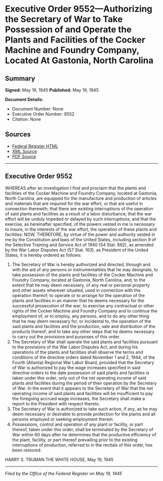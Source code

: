 # Executive Order 9552—Authorizing the Secretary of War to Take Possession of and Operate the Plants and Facilities of the Cocker Machine and Foundry Company, Located At Gastonia, North Carolina

## Summary

**Signed:** May 19, 1945
**Published:** May 19, 1945

**Document Details:**
- Document Number: None
- Executive Order Number: 9552
- Citation: None

## Sources
- [Federal Register HTML](https://www.presidency.ucsb.edu/documents/executive-order-9552-authorizing-the-secretary-war-take-possession-and-operate-the-plants)
- [XML Source](None)
- [PDF Source](None)

---

## Executive Order 9552

WHEREAS after an investigation I find and proclaim that the plants and facilities of the Cocker Machine and Foundry Company, located at Gastonia, North Carolina, are equipped for the manufacture and production of articles and materials that are required for the war effort, or that are useful in connection therewith; that there are existing interruptions of the operation of said plants and facilities as a result of a labor disturbance; that the war effort will be unduly impeded or delayed by such interruptions; and that the exercise, as hereinafter specified, of the powers vested in me is necessary to insure, in the interests of the war effort, the operation of these plants and facilities:
NOW, THEREFORE, by virtue of the power and authority vested in me by the Constitution and laws of the United States, including section 9 of the Selective Training and Service Act of 1940 (54 Stat. 892), as amended by the War Labor Disputes Act (57 Stat. 163), as President of the United States, it is hereby ordered as follows:
1. The Secretary of War is hereby authorized and directed, through and with the aid of any persons or instrumentalities that he may designate, to take possession of the plants and facilities of the Cocker Machine and Foundry Company, located at Gastonia, North Carolina, and, to the extent that he may deem necessary, of any real or personal property and other assets wherever situated, used in connection with the operation thereof; to operate or to arrange for the operation of the plants and facilities in an manner that he deems necessary for the successful prosecution of the war; to exercise any contractual or other rights of the Cocker Machine and Foundry Company and to continue the employment of, or to employ, any persons, and to do any other thing that he may deem necessary for, or incidental to, the operation of the said plants and facilities and the production, sale and distribution of the products thereof; and to take any other steps that he deems necessary to carry out the provisions and purposes of this order.
2. The Secretary of War shall operate the said plants and facilities pursuant to the provisions of the War Labor Disputes Act, and during his operations of the plants and facilities shall observe the terms and conditions of the directive orders dated November 1 and 2, 1944, of the Fourth (Atlanta) Regional War Labor Board, provided that the Secretary of War is authorized to pay the wage increases specified in said directive orders to the date possession of said plants and facilities is taken under this order, only out of the net operating income of said plants and facilities during the period of their operation by the Secretary of War. In the event that it appears to the Secretary of War that the net operating income of said plants and facilities will be insufficient to pay the foregoing accrued wage increases, the Secretary shall make a report to the President with respect thereto.
3. The Secretary of War is authorized to take such action, if any, as he may deem necessary or desirable to provide protection for the plants and all persons employed or seeking employment therein.
4. Possessions, control and operation of any plant or facility, or part thereof, taken under this order, shall be terminated by the Secretary of War within 60 days after he determines that the productive efficiency of the plant, facility, or part thereof prevailing prior to the existing interruptions of production, referred to in the recitals of this order, has been restored.

HARRY S. TRUMAN
THE WHITE HOUSE,
May 19, 1945

---

*Filed by the Office of the Federal Register on May 19, 1945*
